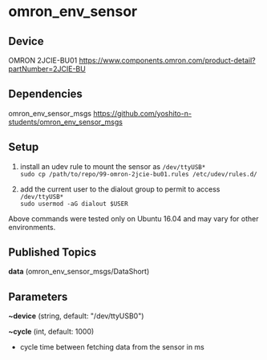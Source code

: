 # omron_env_sensor

## Device
OMRON 2JCIE-BU01 https://www.components.omron.com/product-detail?partNumber=2JCIE-BU

## Dependencies
omron_env_sensor_msgs https://github.com/yoshito-n-students/omron_env_sensor_msgs

## Setup
1. install an udev rule to mount the sensor as `/dev/ttyUSB*`\
`sudo cp /path/to/repo/99-omron-2jcie-bu01.rules /etc/udev/rules.d/`

1. add the current user to the dialout group to permit to access `/dev/ttyUSB*`\
`sudo usermod -aG dialout $USER`

Above commands were tested only on Ubuntu 16.04 and may vary for other environments.

## Published Topics
**data** (omron_env_sensor_msgs/DataShort)

## Parameters
**~device** (string, default: "/dev/ttyUSB0")

**~cycle** (int, default: 1000)
* cycle time between fetching data from the sensor in ms